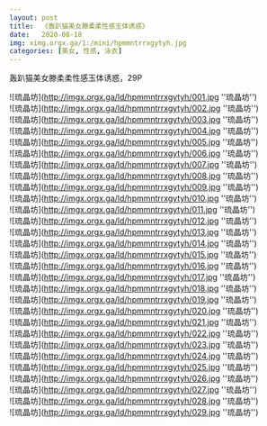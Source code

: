 ```yaml
---
layout: post
title:  《轰趴猫美女滕柔柔性感玉体诱惑》
date:   2020-08-18
img: ximg.orgx.ga/1:/mini/hpmmntrrxgytyh.jpg
categories: [美女, 性感, 泳衣]
---
```


轰趴猫美女滕柔柔性感玉体诱惑，29P

![琉晶坊](http://imgx.orgx.ga/ld/hpmmntrrxgytyh/001.jpg ''琉晶坊'') <br>
![琉晶坊](http://imgx.orgx.ga/ld/hpmmntrrxgytyh/002.jpg ''琉晶坊'') <br>
![琉晶坊](http://imgx.orgx.ga/ld/hpmmntrrxgytyh/003.jpg ''琉晶坊'') <br>
![琉晶坊](http://imgx.orgx.ga/ld/hpmmntrrxgytyh/004.jpg ''琉晶坊'') <br>
![琉晶坊](http://imgx.orgx.ga/ld/hpmmntrrxgytyh/005.jpg ''琉晶坊'') <br>
![琉晶坊](http://imgx.orgx.ga/ld/hpmmntrrxgytyh/006.jpg ''琉晶坊'') <br>
![琉晶坊](http://imgx.orgx.ga/ld/hpmmntrrxgytyh/007.jpg ''琉晶坊'') <br>
![琉晶坊](http://imgx.orgx.ga/ld/hpmmntrrxgytyh/008.jpg ''琉晶坊'') <br>
![琉晶坊](http://imgx.orgx.ga/ld/hpmmntrrxgytyh/009.jpg ''琉晶坊'') <br>
![琉晶坊](http://imgx.orgx.ga/ld/hpmmntrrxgytyh/010.jpg ''琉晶坊'') <br>
![琉晶坊](http://imgx.orgx.ga/ld/hpmmntrrxgytyh/011.jpg ''琉晶坊'') <br>
![琉晶坊](http://imgx.orgx.ga/ld/hpmmntrrxgytyh/012.jpg ''琉晶坊'') <br>
![琉晶坊](http://imgx.orgx.ga/ld/hpmmntrrxgytyh/013.jpg ''琉晶坊'') <br>
![琉晶坊](http://imgx.orgx.ga/ld/hpmmntrrxgytyh/014.jpg ''琉晶坊'') <br>
![琉晶坊](http://imgx.orgx.ga/ld/hpmmntrrxgytyh/015.jpg ''琉晶坊'') <br>
![琉晶坊](http://imgx.orgx.ga/ld/hpmmntrrxgytyh/016.jpg ''琉晶坊'') <br>
![琉晶坊](http://imgx.orgx.ga/ld/hpmmntrrxgytyh/017.jpg ''琉晶坊'') <br>
![琉晶坊](http://imgx.orgx.ga/ld/hpmmntrrxgytyh/018.jpg ''琉晶坊'') <br>
![琉晶坊](http://imgx.orgx.ga/ld/hpmmntrrxgytyh/019.jpg ''琉晶坊'') <br>
![琉晶坊](http://imgx.orgx.ga/ld/hpmmntrrxgytyh/020.jpg ''琉晶坊'') <br>
![琉晶坊](http://imgx.orgx.ga/ld/hpmmntrrxgytyh/021.jpg ''琉晶坊'') <br>
![琉晶坊](http://imgx.orgx.ga/ld/hpmmntrrxgytyh/022.jpg ''琉晶坊'') <br>
![琉晶坊](http://imgx.orgx.ga/ld/hpmmntrrxgytyh/023.jpg ''琉晶坊'') <br>
![琉晶坊](http://imgx.orgx.ga/ld/hpmmntrrxgytyh/024.jpg ''琉晶坊'') <br>
![琉晶坊](http://imgx.orgx.ga/ld/hpmmntrrxgytyh/025.jpg ''琉晶坊'') <br>
![琉晶坊](http://imgx.orgx.ga/ld/hpmmntrrxgytyh/026.jpg ''琉晶坊'') <br>
![琉晶坊](http://imgx.orgx.ga/ld/hpmmntrrxgytyh/027.jpg ''琉晶坊'') <br>
![琉晶坊](http://imgx.orgx.ga/ld/hpmmntrrxgytyh/028.jpg ''琉晶坊'') <br>
![琉晶坊](http://imgx.orgx.ga/ld/hpmmntrrxgytyh/029.jpg ''琉晶坊'') <br>
